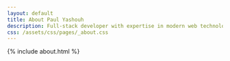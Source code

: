 ```yaml
---
layout: default
title: About Paul Yashouh
description: Full-stack developer with expertise in modern web technologies. I specialize in creating responsive applications, clean architecture, and seamless user experiences that solve real-world problems
css: /assets/css/pages/_about.css
---
```


{% include about.html %}
